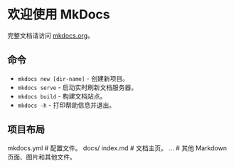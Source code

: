# 欢迎使用 MkDocs

完整文档请访问 [mkdocs.org](https://www.mkdocs.org)。

## 命令

* `mkdocs new [dir-name]` - 创建新项目。
* `mkdocs serve` - 启动实时刷新文档服务器。
* `mkdocs build` - 构建文档站点。
* `mkdocs -h` - 打印帮助信息并退出。

## 项目布局

mkdocs.yml # 配置文件。
docs/
index.md # 文档主页。
... # 其他 Markdown 页面、图片和其他文件。